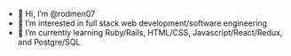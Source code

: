 - 👋 Hi, I’m @rodmen07
- 👀 I’m interested in full stack web development/software engineering
- 🌱 I’m currently learning Ruby/Rails, HTML/CSS, Javascript/React/Redux, and Postgre/SQL
